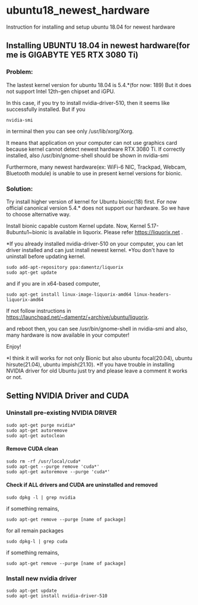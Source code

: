 # ubuntu18_newest_hardware
Instruction for installing and setup ubuntu 18.04 for newest hardware

## Installing UBUNTU 18.04 in newest hardware(for me is GIGABYTE YE5 RTX 3080 Ti)

### Problem:
The lastest kernel version for ubuntu 18.04 is 5.4.*(for now: 189)
But it does not support Intel 12th-gen chipset and iGPU.

In this case, if you try to install nvidia-driver-510, then it seems like successfully installed.
But if you

    nvidia-smi

in terminal then you can see only /usr/lib/xorg/Xorg.

It means that application on your computer can not use graphics card because kernel cannot detect newest hardware RTX 3080 Ti.
If correctly installed, also /usr/bin/gnome-shell should be shown in nvidia-smi


Furthermore, many newest hardware(ex: WiFi-6 NIC, Trackpad, Webcam, Bluetooth module) is unable to use in present kernel versions for bionic.


### Solution:
Try install higher version of kernel for Ubuntu bionic(18) first. For now official canonical version 5.4.* does not support our hardware.
So we have to choose alternative way.

Install bionic capable custom Kernel update.
Now, Kernel 5.17-8ubuntu1~bionic is available in liquorix.
Please refer https://liquorix.net .


*If you already installed nvidia-driver-510 on your computer, you can let driver installed and can just install newest kernel.
*You don't have to uninstall before updating kernel.


    sudo add-apt-repository ppa:damentz/liquorix
    sudo apt-get update


and if you are in x64-based computer,

    sudo apt-get install linux-image-liquorix-amd64 linux-headers-liquorix-amd64

If not follow instructions in https://launchpad.net/~damentz/+archive/ubuntu/liquorix.


and reboot then,
you can see 
/usr/bin/gnome-shell in nvidia-smi
and also, many hardware is now available in your computer!

Enjoy!


*I think it will works for not only Bionic but also ubuntu focal(20.04), ubuntu hirsute(21.04), ubuntu impish(21.10).
*If you have trouble in installing NVIDIA driver for old Ubuntu just try and please leave a comment it works or not.


## Setting NVIDIA Driver and CUDA

### Uninstall pre-existing NVIDIA DRIVER

    sudo apt-get purge nvidia*
    sudo apt-get autoremove
    sudo apt-get autoclean
   
#### Remove CUDA clean

    sudo rm -rf /usr/local/cuda*
    sudo apt-get --purge remove 'cuda*'
    sudo apt-get autoremove --purge 'cuda*'
    
#### Check if ALL drivers and CUDA are uninstalled and removed

    sudo dpkg -l | grep nvidia
    
if something remains,

    sudo apt-get remove --purge [name of package]
    
for all remain packages

    sudo dpkg-l | grep cuda
    
if something remains,

    sudo apt-get remove --purge [name of package]
    
### Install new nvidia driver

    sudo apt-get update
    sudo apt-get install nvidia-driver-510



